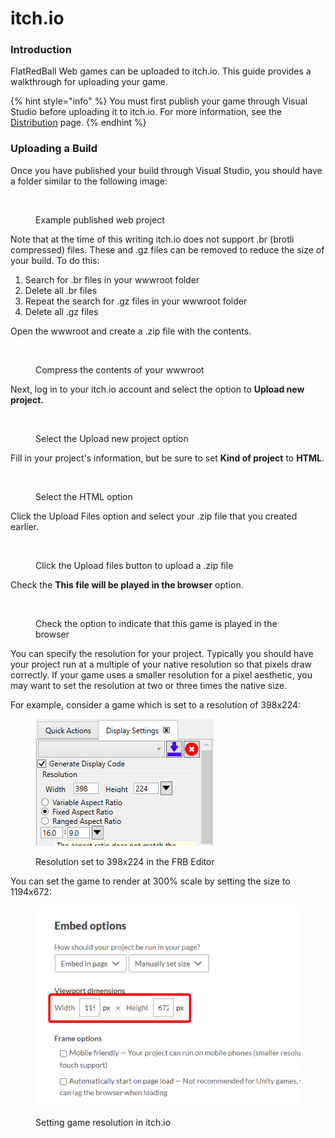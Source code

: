 # itch.io

### Introduction

FlatRedBall Web games can be uploaded to itch.io. This guide provides a walkthrough for uploading your game.

{% hint style="info" %}
You must first publish your game through Visual Studio before uploading it to itch.io. For more information, see the [Distribution](./#distributing-flatredball-web-games) page.
{% endhint %}

### Uploading a Build

Once you have published your build through Visual Studio, you should have a folder similar to the following image:

<figure><img src="../../.gitbook/assets/image (327).png" alt=""><figcaption><p>Example published web project</p></figcaption></figure>

Note that at the time of this writing itch.io does not support .br (brotli compressed) files. These and .gz files can be removed to reduce the size of your build. To do this:

1. Search for .br files in your wwwroot folder
2. Delete all .br files
3. Repeat the search for .gz files in your wwwroot folder
4. Delete all .gz files



Open the wwwroot and create a .zip file with the contents.

<figure><img src="../../.gitbook/assets/image (332).png" alt=""><figcaption><p>Compress the contents of your wwwroot</p></figcaption></figure>

Next, log in to your itch.io account and select the option to **Upload new project.**

<figure><img src="../../.gitbook/assets/image (328).png" alt=""><figcaption><p>Select the Upload new project option</p></figcaption></figure>

Fill in your project's information, but be sure to set **Kind of project** to **HTML**.

<figure><img src="../../.gitbook/assets/image (329).png" alt=""><figcaption><p>Select the HTML option</p></figcaption></figure>

Click the Upload Files option and select your .zip file that you created earlier.

<figure><img src="../../.gitbook/assets/image (330).png" alt=""><figcaption><p>Click the Upload files button to upload a .zip file</p></figcaption></figure>

Check the **This file will be played in the browser** option.

<figure><img src="../../.gitbook/assets/image (331).png" alt=""><figcaption><p>Check the option to indicate that this game is played in the browser</p></figcaption></figure>

You can specify the resolution for your project. Typically you should have your project run at a multiple of your native resolution so that pixels draw correctly. If your game uses a smaller resolution for a pixel aesthetic, you may want to set the resolution at two or three times the native size.

For example, consider a game which is set to a resolution of 398x224:

<figure><img src="../../.gitbook/assets/image (2) (1) (1) (1) (1) (1).png" alt=""><figcaption><p>Resolution set to 398x224 in the FRB Editor</p></figcaption></figure>

You can set the game to render at 300% scale by setting the size to 1194x672:

<figure><img src="../../.gitbook/assets/image (3) (1) (1) (1).png" alt=""><figcaption><p>Setting game resolution in itch.io</p></figcaption></figure>
